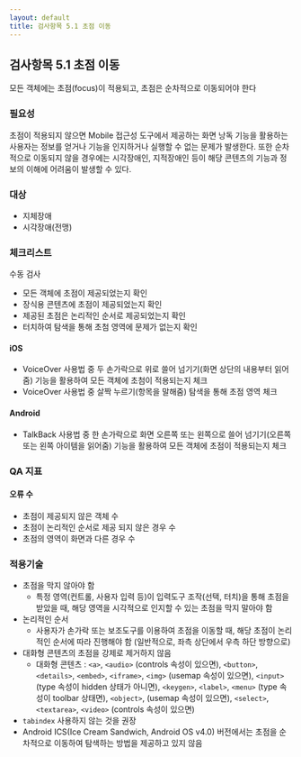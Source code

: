 ```yaml
---
layout: default
title: 검사항목 5.1 초점 이동
---
```


## 검사항목 5.1 초점 이동
모든 객체에는 초점(focus)이 적용되고, 초점은 순차적으로 이동되어야 한다

### 필요성
초점이 적용되지 않으면 Mobile 접근성 도구에서 제공하는 화면 낭독 기능을 활용하는 사용자는 정보를 얻거나 기능을 인지하거나 실행할 수 없는 문제가 발생한다. 또한 순차적으로 이동되지 않을 경우에는 시각장애인, 지적장애인 등이 해당 콘텐츠의 기능과 정보의 이해에 어려움이 발생할 수 있다.

### 대상
* 지체장애
* 시각장애(전맹)

### 체크리스트
수동 검사
* 모든 객체에 초점이 제공되었는지 확인
* 장식용 콘텐츠에 초점이 제공되었는지 확인
* 제공된 초점은 논리적인 순서로 제공되었는지 확인
* 터치하여 탐색을 통해 초첨 영역에 문제가 없는지 확인

#### iOS
* VoiceOver 사용법 중 두 손가락으로 위로 쓸어 넘기기(화면 상단의 내용부터 읽어줌) 기능을 활용하여 모든 객체에 초첨이 적용되는지 체크
* VoiceOver 사용법 중 살짝 누르기(항목을 말해줌) 탐색을 통해 초점 영역 체크

#### Android
* TalkBack 사용법 중 한 손가락으로 화면 오른쪽 또는 왼쪽으로 쓸어 넘기기(오른쪽 또는 왼쪽 아이템을 읽어줌) 기능을 활용하여 모든 객체에 초점이 적용되는지 체크

### QA 지표
#### 오류 수

* 초점이 제공되지 않은 객체 수
* 초점이 논리적인 순서로 제공 되지 않은 경우 수
* 초점의 영역이 화면과 다른 경우 수

### 적용기술
* 초점을 막지 않아야 함
  * 특정 영역(컨트롤, 사용자 입력 등)이 입력도구 조작(선택, 터치)을 통해 초점을 받았을 때, 해당 영역을 시각적으로 인지할 수 있는 초점을 막지 말아야  함
* 논리적인 순서
  * 사용자가 손가락 또는 보조도구를 이용하여 초점을 이동할 때, 해당 초점이 논리적인 순서에 따라 진행해야 함 (일반적으로, 좌측 상단에서 우측 하단 방향으로)
* 대화형 콘텐츠의 초점을 강제로 제거하지 않음
  * 대화형 콘텐츠 :
  `<a>`, `<audio>` (controls 속성이 있으면), `<button>`, `<details>`, `<embed>`, `<iframe>`, `<img>` (usemap 속성이 있으면), `<input>` (type 속성이 hidden 상태가 아니면), `<keygen>`, `<label>`, `<menu>` (type 속성이 toolbar 상태면), `<object>`, (usemap 속성이 있으면), `<select>`, `<textarea>`, `<video>` (controls 속성이 있으면)
* `tabindex` 사용하지 않는 것을 권장
* Android ICS(Ice Cream Sandwich, Android OS v4.0) 버전에서는 초점을 순차적으로 이동하여 탐색하는 방법을 제공하고 있지 않음
